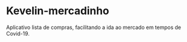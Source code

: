 # Kevelin-mercadinho
Aplicativo lista de compras, facilitando a ida ao mercado em tempos de Covid-19.
